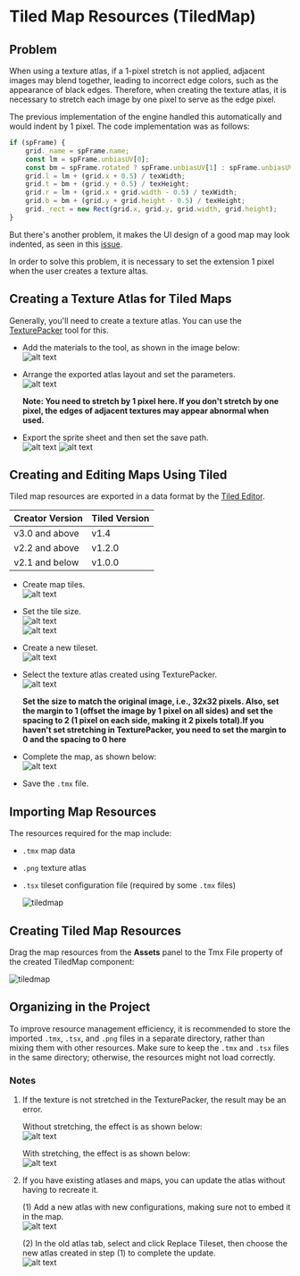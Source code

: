 # Tiled Map Resources (TiledMap)
## Problem
When using a texture atlas, if a 1-pixel stretch is not applied, adjacent images may blend together, leading to incorrect edge colors, such as the appearance of black edges. Therefore, when creating the texture atlas, it is necessary to stretch each image by one pixel to serve as the edge pixel.

The previous implementation of the engine handled this automatically and would indent by 1 pixel. The code implementation was as follows:
```javascript
if (spFrame) {
    grid._name = spFrame.name;
    const lm = spFrame.unbiasUV[0];
    const bm = spFrame.rotated ? spFrame.unbiasUV[1] : spFrame.unbiasUV[5];
    grid.l = lm + (grid.x + 0.5) / texWidth;
    grid.t = bm + (grid.y + 0.5) / texHeight;
    grid.r = lm + (grid.x + grid.width - 0.5) / texWidth;
    grid.b = bm + (grid.y + grid.height - 0.5) / texHeight;
    grid._rect = new Rect(grid.x, grid.y, grid.width, grid.height);
}
```

But there's another problem, it makes the UI design of a good map may look indented, as seen in this [issue](https://github.com/cocos/cocos-engine/issues/17257).

In order to solve this problem, it is necessary to set the extension 1 pixel when the user creates a texture altas.

## Creating a Texture Atlas for Tiled Maps

Generally, you'll need to create a texture atlas. You can use the [TexturePacker](https://www.codeandweb.com/texturepacker) tool for this.

- Add the materials to the tool, as shown in the image below:  
  ![alt text](tiledmap/image.png)

- Arrange the exported atlas layout and set the parameters.  
  ![alt text](tiledmap/image-14.png)  

  **Note: You need to stretch by 1 pixel here. If you don't stretch by one pixel, the edges of adjacent textures may appear abnormal when used.**

- Export the sprite sheet and then set the save path.  
  ![alt text](tiledmap/image-2.png)
![alt text](image.png)
## Creating and Editing Maps Using Tiled

Tiled map resources are exported in a data format by the [Tiled Editor](https://www.mapeditor.org/).

| Creator Version | Tiled Version |
| :------------- | :----------- |
| v3.0 and above | v1.4          |
| v2.2 and above | v1.2.0        |
| v2.1 and below | v1.0.0        |

- Create map tiles.  
  ![alt text](tiledmap/image-3.png)

- Set the tile size.  
  ![alt text](tiledmap/image-4.png)  
  ![alt text](tiledmap/image-5.png)

- Create a new tileset.  
  ![alt text](tiledmap/image-6.png)

- Select the texture atlas created using TexturePacker.  
  ![alt text](tiledmap/image-8.png)

  **Set the size to match the original image, i.e., 32x32 pixels. Also, set the margin to 1 (offset the image by 1 pixel on all sides) and set the spacing to 2 (1 pixel on each side, making it 2 pixels total).If you haven't set stretching in TexturePacker, you need to set the margin to 0 and the spacing to 0 here**

- Complete the map, as shown below:  
  ![alt text](tiledmap/image-12.png)

- Save the `.tmx` file.

## Importing Map Resources

The resources required for the map include:

- `.tmx` map data
- `.png` texture atlas
- `.tsx` tileset configuration file (required by some `.tmx` files)

  ![tiledmap](tiledmap/import.png)

## Creating Tiled Map Resources

Drag the map resources from the **Assets** panel to the Tmx File property of the created TiledMap component:

![tiledmap](tiledmap/set_asset.png)

## Organizing in the Project

To improve resource management efficiency, it is recommended to store the imported `.tmx`, `.tsx`, and `.png` files in a separate directory, rather than mixing them with other resources. Make sure to keep the `.tmx` and `.tsx` files in the same directory; otherwise, the resources might not load correctly.

### Notes

1. If the texture is not stretched in the TexturePacker, the result may be an error.

   Without stretching, the effect is as shown below:  
   ![alt text](tiledmap/image-15.png)

   With stretching, the effect is as shown below:  
   ![alt text](tiledmap/image-16.png)

2. If you have existing atlases and maps, you can update the atlas without having to recreate it.

   (1) Add a new atlas with new configurations, making sure not to embed it in the map.  
   ![alt text](tiledmap/image-1.png)

   (2) In the old atlas tab, select and click Replace Tileset, then choose the new atlas created in step (1) to complete the update.  
   ![alt text](tiledmap/image-7.png)